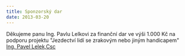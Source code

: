 ```yaml
---
title: Sponzorský dar
date: 2013-03-20
---
```

Děkujeme panu Ing. Pavlu Lelkovi za finanční dar ve výši 1.000 Kč na podporu projektu "Jezdectví lidí se zrakovým nebo jiným handicapem"  
[Ing. Pavel Lelek,Csc](http://www.pavellelek.cz/)
